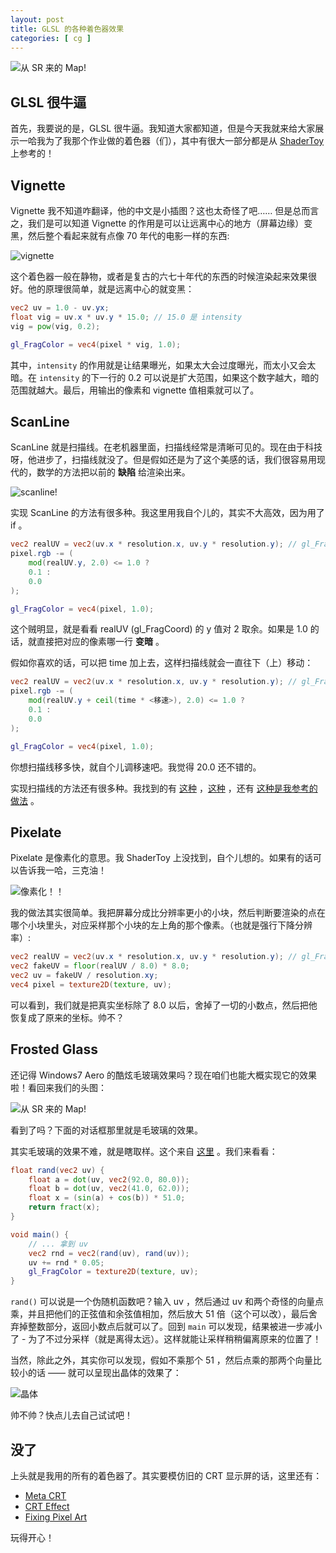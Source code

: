 ```yaml
---
layout: post
title: GLSL 的各种着色器效果
categories: [ cg ]
---
```


![从 SR 来的 Map!](/SomethingRandom/map.png)

## GLSL 很牛逼

首先，我要说的是，GLSL 很牛逼。我知道大家都知道，但是今天我就来给大家展示一哈我为了我那个作业做的着色器（们），其中有很大一部分都是从 [ShaderToy](https://www.shadertoy.com/) 上参考的！

## Vignette 

Vignette 我不知道咋翻译，他的中文是小插图？这也太奇怪了吧…… 但是总而言之，我们是可以知道 Vignette 的作用是可以让远离中心的地方（屏幕边缘）变黑，然后整个看起来就有点像 70 年代的电影一样的东西:

![vignette](/assets/vignette.png)

这个着色器一般在静物，或者是复古的六七十年代的东西的时候渲染起来效果很好。他的原理很简单，就是远离中心的就变黑：

```glsl
vec2 uv = 1.0 - uv.yx;
float vig = uv.x * uv.y * 15.0; // 15.0 是 intensity
vig = pow(vig, 0.2);

gl_FragColor = vec4(pixel * vig, 1.0);
```

其中，`intensity` 的作用就是让结果曝光，如果太大会过度曝光，而太小又会太暗。在 `intensity` 的下一行的 0.2 可以说是扩大范围，如果这个数字越大，暗的范围就越大。最后，用输出的像素和 vignette 值相乘就可以了。

## ScanLine 

ScanLine 就是扫描线。在老机器里面，扫描线经常是清晰可见的。现在由于科技呀，他进步了，扫描线就没了。但是假如还是为了这个美感的话，我们很容易用现代的，数学的方法把以前的 __缺陷__ 给渲染出来。

![scanline!](/assets/scanline.png)

实现 ScanLine 的方法有很多种。我这里用我自个儿的，其实不大高效，因为用了 if 。

```glsl
vec2 realUV = vec2(uv.x * resolution.x, uv.y * resolution.y); // gl_FragCoord
pixel.rgb -= (
    mod(realUV.y, 2.0) <= 1.0 ? 
    0.1 :
    0.0
);

gl_FragColor = vec4(pixel, 1.0);
```

这个贼明显，就是看看 realUV (gl_FragCoord) 的 y 值对 2 取余。如果是 1.0 的话，就直接把对应的像素哪一行 __变暗__ 。

假如你喜欢的话，可以把 time 加上去，这样扫描线就会一直往下（上）移动：

```glsl
vec2 realUV = vec2(uv.x * resolution.x, uv.y * resolution.y); // gl_FragCoord
pixel.rgb -= (
    mod(realUV.y + ceil(time * <移速>), 2.0) <= 1.0 ? 
    0.1 :
    0.0
);

gl_FragColor = vec4(pixel, 1.0);
```

你想扫描线移多快，就自个儿调移速吧。我觉得 20.0 还不错的。

实现扫描线的方法还有很多种。我找到的有 [这种](https://www.shadertoy.com/view/XdXXD4) ，[这种](https://www.shadertoy.com/view/ldXGW4) ，还有 [这种是我参考的做法](https://www.shadertoy.com/view/XdsGD8) 。

## Pixelate 

Pixelate 是像素化的意思。我 ShaderToy 上没找到，自个儿想的。如果有的话可以告诉我一哈，三克油！

![像素化！！](/assets/pixelate.png)

我的做法其实很简单。我把屏幕分成比分辨率更小的小块，然后判断要渲染的点在哪个小块里头，对应采样那个小块的左上角的那个像素。（也就是强行下降分辨率）:

```glsl
vec2 realUV = vec2(uv.x * resolution.x, uv.y * resolution.y); // gl_FragCoord
vec2 fakeUV = floor(realUV / 8.0) * 8.0;
vec2 uv = fakeUV / resolution.xy;
vec4 pixel = texture2D(texture, uv);
```

可以看到，我们就是把真实坐标除了 8.0 以后，舍掉了一切的小数点，然后把他恢复成了原来的坐标。帅不？

## Frosted Glass

还记得 Windows7 Aero 的酷炫毛玻璃效果吗？现在咱们也能大概实现它的效果啦！看回来我们的头图：

![从 SR 来的 Map!](/SomethingRandom/map.png)

看到了吗？下面的对话框那里就是毛玻璃的效果。

其实毛玻璃的效果不难，就是瞎取样。这个来自 [这里](https://www.shadertoy.com/view/MtsSWs) 。我们来看看：

```glsl
float rand(vec2 uv) {
    float a = dot(uv, vec2(92.0, 80.0));
    float b = dot(uv, vec2(41.0, 62.0));
    float x = (sin(a) + cos(b)) * 51.0;
    return fract(x);
}

void main() {
    // ... 拿到 uv
    vec2 rnd = vec2(rand(uv), rand(uv));
    uv += rnd * 0.05;
    gl_FragColor = texture2D(texture, uv);
}
```

`rand()` 可以说是一个伪随机函数吧？输入 uv ，然后通过 uv 和两个奇怪的向量点乘，并且把他们的正弦值和余弦值相加，然后放大 51 倍（这个可以改），最后舍弃掉整数部分，返回小数点后就可以了。回到 `main` 可以发现，结果被进一步减小了 - 为了不过分采样（就是离得太远）。这样就能让采样稍稍偏离原来的位置了！

当然，除此之外，其实你可以发现，假如不乘那个 51 ，然后点乘的那两个向量比较小的话 —— 就可以呈现出晶体的效果了：

![晶体](/assets/crystal.png)

帅不帅？快点儿去自己试试吧！

## 没了

上头就是我用的所有的着色器了。其实要模仿旧的 CRT 显示屏的话，这里还有：

- [Meta CRT](https://www.shadertoy.com/view/4dlyWX)
- [CRT Effect](https://www.shadertoy.com/view/4sf3Dr)
- [Fixing Pixel Art](https://www.shadertoy.com/view/4scSR8)

玩得开心！
